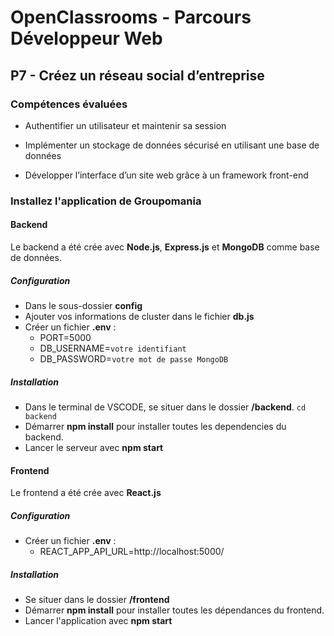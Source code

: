 # OpenClassrooms - Parcours Développeur Web

## P7 - Créez un réseau social d’entreprise

### Compétences évaluées

- Authentifier un utilisateur et maintenir sa session

- Implémenter un stockage de données sécurisé en utilisant une base de données

- Développer l’interface d’un site web grâce à un framework front-end


### Installez l'application de Groupomania

#### Backend
Le backend a été crée avec **Node.js**, **Express.js** et **MongoDB** comme base de données.

##### Configuration
- Dans le sous-dossier **config** 
- Ajouter vos informations de cluster dans le fichier **db.js**
- Créer un fichier **.env** : 
  - PORT=5000
  - DB_USERNAME=`votre identifiant`
  - DB_PASSWORD=`votre mot de passe MongoDB`

##### Installation
- Dans le terminal de VSCODE, se situer dans le dossier **/backend**. `cd backend`
- Démarrer **npm install** pour installer toutes les dependencies du backend.
- Lancer le serveur avec **npm start** 


#### Frontend
Le frontend a été crée avec **React.js**

##### Configuration

- Créer un fichier **.env** : 
  - REACT_APP_API_URL=http://localhost:5000/
##### Installation
- Se situer dans le dossier **/frontend**
- Démarrer **npm install** pour installer toutes les dépendances du frontend.
- Lancer l'application avec **npm start**